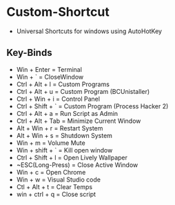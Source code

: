 # Custom-Shortcut

- Universal Shortcuts for windows using AutoHotKey

## Key-Binds

- Win + Enter = Terminal
- Win + ` = CloseWindow
- Ctrl + Alt + l = Custom Programs
- Ctrl + Alt + u = Custom Program (BCUnistaller)
- Ctrl + Win + i = Control Panel
- Ctrl + Shift + ` = Custom Program (Process Hacker 2)
- Ctrl + Alt + a = Run Script as Admin
- Ctrl + Alt + Tab = Minimize Current Window
- Alt + Win + r = Restart System
- Alt + Win + s = Shutdown System
- Win + m = Volume Mute
- Win + shift + ` = Kill open window
- Ctrl + Shift + l = Open Lively Wallpaper
- ~ESC(Long-Press) = Close Active Window
- Win + c = Open Chrome
- Win + w = Visual Studio code
- Ctl + Alt + t = Clear Temps
- win + ctrl + q = Close script

